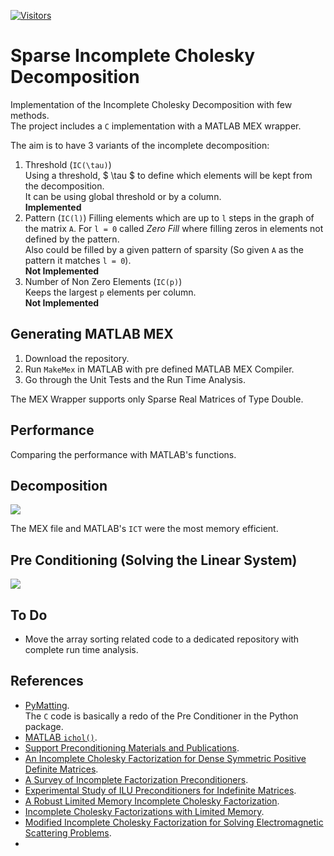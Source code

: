 [![Visitors](https://hits.seeyoufarm.com/api/count/incr/badge.svg?url=https%3A%2F%2Fgithub.com%2FRoyiAvital%2FStackExchangeCodes&count_bg=%2379C83D&title_bg=%23555555&icon=&icon_color=%23E7E7E7&title=Visitors+%28Daily+%2F+Total%29&edge_flat=false)](https://github.com/RoyiAvital/StackExchangeCodes)

# Sparse Incomplete Cholesky Decomposition

Implementation of the Incomplete Cholesky Decomposition with few methods.  
The project includes a `C` implementation with a MATLAB MEX wrapper.

The aim is to have 3 variants of the incomplete decomposition:

 1.	Threshold (`IC(\tau)`)  
	Using a threshold, $ \tau $ to define which elements will be kept from the decomposition.  
	It can be using global threshold or by a column.  
	**Implemented**
 2.	Pattern (`IC(l)`)
	Filling elements which are up to `l` steps in the graph of the matrix `A`.
	For `l = 0` called *Zero Fill* where filling zeros in elements not defined by the pattern.  
	Also could be filled by a given pattern of sparsity (So given `A` as the pattern it matches `l = 0`).  
	**Not Implemented**
 3. Number of Non Zero Elements (`IC(p)`)  
	Keeps the largest `p` elements per column.  
	**Not Implemented**

## Generating MATLAB MEX

 1.	Download the repository.
 2. Run `MakeMex` in MATLAB with pre defined MATLAB MEX Compiler.
 3.	Go through the Unit Tests and the Run Time Analysis.
 
The MEX Wrapper supports only Sparse Real Matrices of Type Double.

## Performance

Comparing the performance with MATLAB's functions.

## Decomposition

![](https://i.imgur.com/zYKNq9o.png)

The MEX file and MATLAB's `ICT` were the most memory efficient.

## Pre Conditioning (Solving the Linear System)
 
![](https://i.imgur.com/iwoVKdM.png)

## To Do

 *	Move the array sorting related code to a dedicated repository with complete run time analysis.

## References

 * 	[PyMatting](https://github.com/pymatting/pymatting).  
	The `C` code is basically a redo of the Pre Conditioner in the Python package.
 *	[MATLAB `ichol()`](https://www.mathworks.com/help/matlab/ref/ichol.html).
 *	[Support Preconditioning Materials and Publications](https://www.tau.ac.il/~stoledo/Support/).
 *	[An Incomplete Cholesky Factorization for Dense Symmetric Positive Definite Matrices](https://link.springer.com/article/10.1023/A:1022323931043).
 *	[A Survey of Incomplete Factorization Preconditioners](https://www.cc.gatech.edu/~echow/pubs/pims_talk.pdf).
 *	[Experimental Study of ILU Preconditioners for Indefinite Matrices](https://www.cc.gatech.edu/~echow/pubs/stab.pdf).
 *	[A Robust Limited Memory Incomplete Cholesky Factorization](https://www.docdroid.net/HxEyRab).
 *	[Incomplete Cholesky Factorizations with Limited Memory](https://epubs.siam.org/doi/abs/10.1137/s1064827597327334).
 *	[Modified Incomplete Cholesky Factorization for Solving Electromagnetic Scattering Problems](http://www.jpier.org/PIERB/pier.php?paper=08112407).
 *	